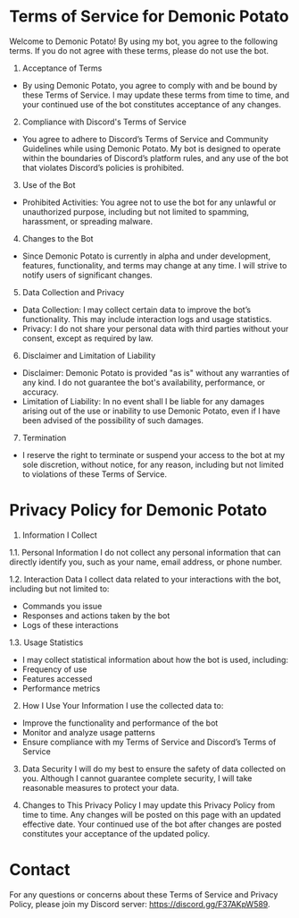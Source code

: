 # Terms of Service for Demonic Potato
Welcome to Demonic Potato! By using my bot, you agree to the following terms. If you do not agree with these terms, please do not use the bot.

1. Acceptance of Terms
- By using Demonic Potato, you agree to comply with and be bound by these Terms of Service. I may update these terms from time to time, and your continued use of the bot constitutes acceptance of any changes.

2. Compliance with Discord's Terms of Service
- You agree to adhere to Discord’s Terms of Service and Community Guidelines while using Demonic Potato. My bot is designed to operate within the boundaries of Discord’s platform rules, and any use of the bot that violates Discord’s policies is prohibited.

3. Use of the Bot
- Prohibited Activities: You agree not to use the bot for any unlawful or unauthorized purpose, including but not limited to spamming, harassment, or spreading malware.
4. Changes to the Bot
- Since Demonic Potato is currently in alpha and under development, features, functionality, and terms may change at any time. I will strive to notify users of significant changes.

5. Data Collection and Privacy
- Data Collection: I may collect certain data to improve the bot’s functionality. This may include interaction logs and usage statistics.
- Privacy: I do not share your personal data with third parties without your consent, except as required by law.
6. Disclaimer and Limitation of Liability
- Disclaimer: Demonic Potato is provided "as is" without any warranties of any kind. I do not guarantee the bot's availability, performance, or accuracy.
- Limitation of Liability: In no event shall I be liable for any damages arising out of the use or inability to use Demonic Potato, even if I have been advised of the possibility of such damages.
7. Termination
- I reserve the right to terminate or suspend your access to the bot at my sole discretion, without notice, for any reason, including but not limited to violations of these Terms of Service.

# Privacy Policy for Demonic Potato

1. Information I Collect
   
1.1. Personal Information
I do not collect any personal information that can directly identify you, such as your name, email address, or phone number.

1.2. Interaction Data
I collect data related to your interactions with the bot, including but not limited to:
- Commands you issue
- Responses and actions taken by the bot
- Logs of these interactions
  
1.3. Usage Statistics
- I may collect statistical information about how the bot is used, including:
- Frequency of use
- Features accessed
- Performance metrics
  
2. How I Use Your Information
I use the collected data to:
- Improve the functionality and performance of the bot
- Monitor and analyze usage patterns
- Ensure compliance with my Terms of Service and Discord’s Terms of Service
3. Data Security
I will do my best to ensure the safety of data collected on you. Although I cannot guarantee complete security, I will take reasonable measures to protect your data.

4. Changes to This Privacy Policy
I may update this Privacy Policy from time to time. Any changes will be posted on this page with an updated effective date. Your continued use of the bot after changes are posted constitutes your acceptance of the updated policy.

# Contact
For any questions or concerns about these Terms of Service and Privacy Policy, please join my Discord server: https://discord.gg/F37AKpW589.
